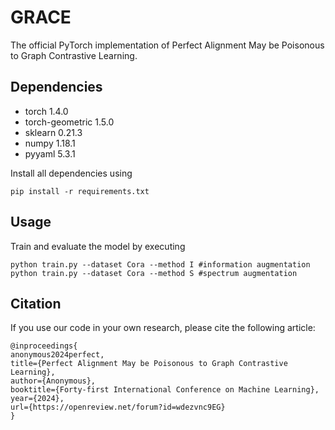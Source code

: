 # GRACE

The official PyTorch implementation of Perfect Alignment May be Poisonous to Graph Contrastive Learning.

## Dependencies

- torch 1.4.0
- torch-geometric 1.5.0
- sklearn 0.21.3
- numpy 1.18.1
- pyyaml 5.3.1

Install all dependencies using
```
pip install -r requirements.txt
```

## Usage

Train and evaluate the model by executing
```
python train.py --dataset Cora --method I #information augmentation
python train.py --dataset Cora --method S #spectrum augmentation
```

## Citation

If you use our code in your own research, please cite the following article:

```
@inproceedings{
anonymous2024perfect,
title={Perfect Alignment May be Poisonous to Graph Contrastive Learning},
author={Anonymous},
booktitle={Forty-first International Conference on Machine Learning},
year={2024},
url={https://openreview.net/forum?id=wdezvnc9EG}
}
```
